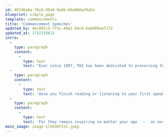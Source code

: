 ```yaml
---
id: 407d6a0a-70cb-49a9-9a6b-86e0b0a39a5a
blueprint: simple_page
template: commencements
title: 'Commencement Speeches'
updated_by: 46c097c5-771c-49e2-b8c6-ba6009ae7172
updated_at: 1732135613
intro:
  -
    type: paragraph
    content:
      -
        type: text
        text: "Ever since 1987, THI has been dedicated to preserving the wisdom, inspiration, humor and uninhibited humanity of each spring's most empowering commencement speeches. "
  -
    type: paragraph
    content:
      -
        type: text
        text: 'Once you finish reading or listening to your first speaker, we well suspect you will become quickly engaged with the rest of these enduringly thoughtful, fun and generous voices.'
  -
    type: paragraph
    content:
      -
        type: text
        text: 'For they remain inspiring no matter your age  --  as every year all of us "graduate" into new tomorrows, new challenges...especially as we consider personal pathways along the exciting horizons of positive change.'
main_image: image-1720367315.jpeg
---
```

